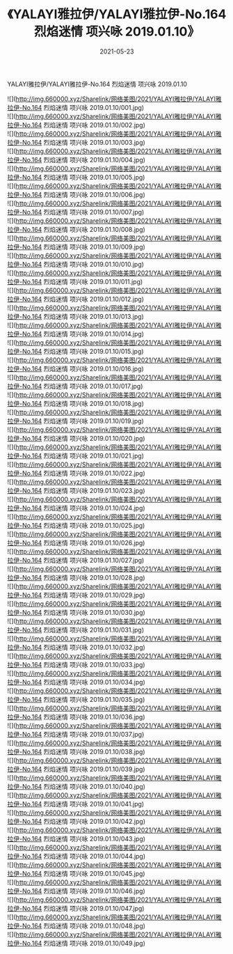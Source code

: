 ﻿---
layout: post
title:  《YALAYI雅拉伊/YALAYI雅拉伊-No.164 烈焰迷情 项兴咏 2019.01.10》
date:   2021-05-23
img: http://img.660000.xyz/Sharelink/网络美图/2021/YALAYI雅拉伊/YALAYI雅拉伊-No.164 烈焰迷情 项兴咏 2019.01.10/000.jpg
categories: [美女, 清纯, 唯美]
---

YALAYI雅拉伊/YALAYI雅拉伊-No.164 烈焰迷情 项兴咏 2019.01.10

 ![](http://img.660000.xyz/Sharelink/网络美图/2021/YALAYI雅拉伊/YALAYI雅拉伊-No.164 烈焰迷情 项兴咏 2019.01.10/001.jpg) <br>![](http://img.660000.xyz/Sharelink/网络美图/2021/YALAYI雅拉伊/YALAYI雅拉伊-No.164 烈焰迷情 项兴咏 2019.01.10/002.jpg) <br>![](http://img.660000.xyz/Sharelink/网络美图/2021/YALAYI雅拉伊/YALAYI雅拉伊-No.164 烈焰迷情 项兴咏 2019.01.10/003.jpg) <br>![](http://img.660000.xyz/Sharelink/网络美图/2021/YALAYI雅拉伊/YALAYI雅拉伊-No.164 烈焰迷情 项兴咏 2019.01.10/004.jpg) <br>![](http://img.660000.xyz/Sharelink/网络美图/2021/YALAYI雅拉伊/YALAYI雅拉伊-No.164 烈焰迷情 项兴咏 2019.01.10/005.jpg) <br>![](http://img.660000.xyz/Sharelink/网络美图/2021/YALAYI雅拉伊/YALAYI雅拉伊-No.164 烈焰迷情 项兴咏 2019.01.10/006.jpg) <br>![](http://img.660000.xyz/Sharelink/网络美图/2021/YALAYI雅拉伊/YALAYI雅拉伊-No.164 烈焰迷情 项兴咏 2019.01.10/007.jpg) <br>![](http://img.660000.xyz/Sharelink/网络美图/2021/YALAYI雅拉伊/YALAYI雅拉伊-No.164 烈焰迷情 项兴咏 2019.01.10/008.jpg) <br>![](http://img.660000.xyz/Sharelink/网络美图/2021/YALAYI雅拉伊/YALAYI雅拉伊-No.164 烈焰迷情 项兴咏 2019.01.10/009.jpg) <br>![](http://img.660000.xyz/Sharelink/网络美图/2021/YALAYI雅拉伊/YALAYI雅拉伊-No.164 烈焰迷情 项兴咏 2019.01.10/010.jpg) <br>![](http://img.660000.xyz/Sharelink/网络美图/2021/YALAYI雅拉伊/YALAYI雅拉伊-No.164 烈焰迷情 项兴咏 2019.01.10/011.jpg) <br>![](http://img.660000.xyz/Sharelink/网络美图/2021/YALAYI雅拉伊/YALAYI雅拉伊-No.164 烈焰迷情 项兴咏 2019.01.10/012.jpg) <br>![](http://img.660000.xyz/Sharelink/网络美图/2021/YALAYI雅拉伊/YALAYI雅拉伊-No.164 烈焰迷情 项兴咏 2019.01.10/013.jpg) <br>![](http://img.660000.xyz/Sharelink/网络美图/2021/YALAYI雅拉伊/YALAYI雅拉伊-No.164 烈焰迷情 项兴咏 2019.01.10/014.jpg) <br>![](http://img.660000.xyz/Sharelink/网络美图/2021/YALAYI雅拉伊/YALAYI雅拉伊-No.164 烈焰迷情 项兴咏 2019.01.10/015.jpg) <br>![](http://img.660000.xyz/Sharelink/网络美图/2021/YALAYI雅拉伊/YALAYI雅拉伊-No.164 烈焰迷情 项兴咏 2019.01.10/016.jpg) <br>![](http://img.660000.xyz/Sharelink/网络美图/2021/YALAYI雅拉伊/YALAYI雅拉伊-No.164 烈焰迷情 项兴咏 2019.01.10/017.jpg) <br>![](http://img.660000.xyz/Sharelink/网络美图/2021/YALAYI雅拉伊/YALAYI雅拉伊-No.164 烈焰迷情 项兴咏 2019.01.10/018.jpg) <br>![](http://img.660000.xyz/Sharelink/网络美图/2021/YALAYI雅拉伊/YALAYI雅拉伊-No.164 烈焰迷情 项兴咏 2019.01.10/019.jpg) <br>![](http://img.660000.xyz/Sharelink/网络美图/2021/YALAYI雅拉伊/YALAYI雅拉伊-No.164 烈焰迷情 项兴咏 2019.01.10/020.jpg) <br>![](http://img.660000.xyz/Sharelink/网络美图/2021/YALAYI雅拉伊/YALAYI雅拉伊-No.164 烈焰迷情 项兴咏 2019.01.10/021.jpg) <br>![](http://img.660000.xyz/Sharelink/网络美图/2021/YALAYI雅拉伊/YALAYI雅拉伊-No.164 烈焰迷情 项兴咏 2019.01.10/022.jpg) <br>![](http://img.660000.xyz/Sharelink/网络美图/2021/YALAYI雅拉伊/YALAYI雅拉伊-No.164 烈焰迷情 项兴咏 2019.01.10/023.jpg) <br>![](http://img.660000.xyz/Sharelink/网络美图/2021/YALAYI雅拉伊/YALAYI雅拉伊-No.164 烈焰迷情 项兴咏 2019.01.10/024.jpg) <br>![](http://img.660000.xyz/Sharelink/网络美图/2021/YALAYI雅拉伊/YALAYI雅拉伊-No.164 烈焰迷情 项兴咏 2019.01.10/025.jpg) <br>![](http://img.660000.xyz/Sharelink/网络美图/2021/YALAYI雅拉伊/YALAYI雅拉伊-No.164 烈焰迷情 项兴咏 2019.01.10/026.jpg) <br>![](http://img.660000.xyz/Sharelink/网络美图/2021/YALAYI雅拉伊/YALAYI雅拉伊-No.164 烈焰迷情 项兴咏 2019.01.10/027.jpg) <br>![](http://img.660000.xyz/Sharelink/网络美图/2021/YALAYI雅拉伊/YALAYI雅拉伊-No.164 烈焰迷情 项兴咏 2019.01.10/028.jpg) <br>![](http://img.660000.xyz/Sharelink/网络美图/2021/YALAYI雅拉伊/YALAYI雅拉伊-No.164 烈焰迷情 项兴咏 2019.01.10/029.jpg) <br>![](http://img.660000.xyz/Sharelink/网络美图/2021/YALAYI雅拉伊/YALAYI雅拉伊-No.164 烈焰迷情 项兴咏 2019.01.10/030.jpg) <br>![](http://img.660000.xyz/Sharelink/网络美图/2021/YALAYI雅拉伊/YALAYI雅拉伊-No.164 烈焰迷情 项兴咏 2019.01.10/031.jpg) <br>![](http://img.660000.xyz/Sharelink/网络美图/2021/YALAYI雅拉伊/YALAYI雅拉伊-No.164 烈焰迷情 项兴咏 2019.01.10/032.jpg) <br>![](http://img.660000.xyz/Sharelink/网络美图/2021/YALAYI雅拉伊/YALAYI雅拉伊-No.164 烈焰迷情 项兴咏 2019.01.10/033.jpg) <br>![](http://img.660000.xyz/Sharelink/网络美图/2021/YALAYI雅拉伊/YALAYI雅拉伊-No.164 烈焰迷情 项兴咏 2019.01.10/034.jpg) <br>![](http://img.660000.xyz/Sharelink/网络美图/2021/YALAYI雅拉伊/YALAYI雅拉伊-No.164 烈焰迷情 项兴咏 2019.01.10/035.jpg) <br>![](http://img.660000.xyz/Sharelink/网络美图/2021/YALAYI雅拉伊/YALAYI雅拉伊-No.164 烈焰迷情 项兴咏 2019.01.10/036.jpg) <br>![](http://img.660000.xyz/Sharelink/网络美图/2021/YALAYI雅拉伊/YALAYI雅拉伊-No.164 烈焰迷情 项兴咏 2019.01.10/037.jpg) <br>![](http://img.660000.xyz/Sharelink/网络美图/2021/YALAYI雅拉伊/YALAYI雅拉伊-No.164 烈焰迷情 项兴咏 2019.01.10/038.jpg) <br>![](http://img.660000.xyz/Sharelink/网络美图/2021/YALAYI雅拉伊/YALAYI雅拉伊-No.164 烈焰迷情 项兴咏 2019.01.10/039.jpg) <br>![](http://img.660000.xyz/Sharelink/网络美图/2021/YALAYI雅拉伊/YALAYI雅拉伊-No.164 烈焰迷情 项兴咏 2019.01.10/040.jpg) <br>![](http://img.660000.xyz/Sharelink/网络美图/2021/YALAYI雅拉伊/YALAYI雅拉伊-No.164 烈焰迷情 项兴咏 2019.01.10/041.jpg) <br>![](http://img.660000.xyz/Sharelink/网络美图/2021/YALAYI雅拉伊/YALAYI雅拉伊-No.164 烈焰迷情 项兴咏 2019.01.10/042.jpg) <br>![](http://img.660000.xyz/Sharelink/网络美图/2021/YALAYI雅拉伊/YALAYI雅拉伊-No.164 烈焰迷情 项兴咏 2019.01.10/043.jpg) <br>![](http://img.660000.xyz/Sharelink/网络美图/2021/YALAYI雅拉伊/YALAYI雅拉伊-No.164 烈焰迷情 项兴咏 2019.01.10/044.jpg) <br>![](http://img.660000.xyz/Sharelink/网络美图/2021/YALAYI雅拉伊/YALAYI雅拉伊-No.164 烈焰迷情 项兴咏 2019.01.10/045.jpg) <br>![](http://img.660000.xyz/Sharelink/网络美图/2021/YALAYI雅拉伊/YALAYI雅拉伊-No.164 烈焰迷情 项兴咏 2019.01.10/046.jpg) <br>![](http://img.660000.xyz/Sharelink/网络美图/2021/YALAYI雅拉伊/YALAYI雅拉伊-No.164 烈焰迷情 项兴咏 2019.01.10/047.jpg) <br>![](http://img.660000.xyz/Sharelink/网络美图/2021/YALAYI雅拉伊/YALAYI雅拉伊-No.164 烈焰迷情 项兴咏 2019.01.10/048.jpg) <br>![](http://img.660000.xyz/Sharelink/网络美图/2021/YALAYI雅拉伊/YALAYI雅拉伊-No.164 烈焰迷情 项兴咏 2019.01.10/049.jpg) <br>